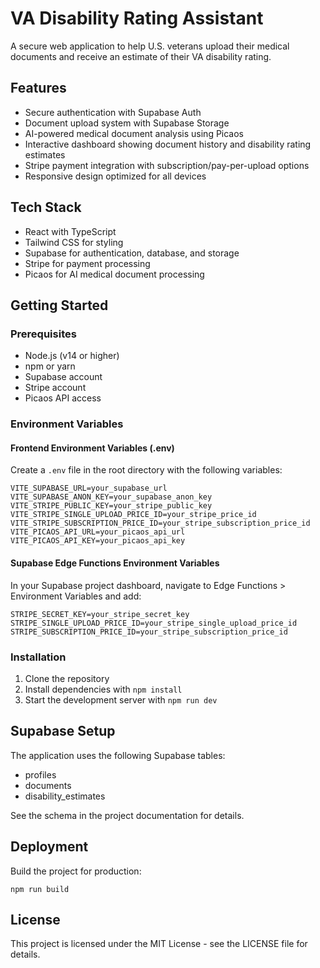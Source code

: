 # VA Disability Rating Assistant

A secure web application to help U.S. veterans upload their medical documents and receive an estimate of their VA disability rating.

## Features

- Secure authentication with Supabase Auth
- Document upload system with Supabase Storage
- AI-powered medical document analysis using Picaos
- Interactive dashboard showing document history and disability rating estimates
- Stripe payment integration with subscription/pay-per-upload options
- Responsive design optimized for all devices

## Tech Stack

- React with TypeScript
- Tailwind CSS for styling
- Supabase for authentication, database, and storage
- Stripe for payment processing
- Picaos for AI medical document processing

## Getting Started

### Prerequisites

- Node.js (v14 or higher)
- npm or yarn
- Supabase account
- Stripe account
- Picaos API access

### Environment Variables

#### Frontend Environment Variables (.env)

Create a `.env` file in the root directory with the following variables:

```
VITE_SUPABASE_URL=your_supabase_url
VITE_SUPABASE_ANON_KEY=your_supabase_anon_key
VITE_STRIPE_PUBLIC_KEY=your_stripe_public_key
VITE_STRIPE_SINGLE_UPLOAD_PRICE_ID=your_stripe_price_id
VITE_STRIPE_SUBSCRIPTION_PRICE_ID=your_stripe_subscription_price_id
VITE_PICAOS_API_URL=your_picaos_api_url
VITE_PICAOS_API_KEY=your_picaos_api_key
```

#### Supabase Edge Functions Environment Variables

In your Supabase project dashboard, navigate to Edge Functions > Environment Variables and add:

```
STRIPE_SECRET_KEY=your_stripe_secret_key
STRIPE_SINGLE_UPLOAD_PRICE_ID=your_stripe_single_upload_price_id
STRIPE_SUBSCRIPTION_PRICE_ID=your_stripe_subscription_price_id
```

### Installation

1. Clone the repository
2. Install dependencies with `npm install`
3. Start the development server with `npm run dev`

## Supabase Setup

The application uses the following Supabase tables:

- profiles
- documents
- disability_estimates

See the schema in the project documentation for details.

## Deployment

Build the project for production:

```
npm run build
```

## License

This project is licensed under the MIT License - see the LICENSE file for details.
